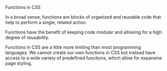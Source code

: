 Functions in CSS

In a broad sense, functions are blocks of organized and reusable code that help to perform a single, related action.

Functions have the benefit of keeping code modular and allowing for a high degree of reusability.

Functions in CSS are a little more limiting than most programming languages. We cannot create our own functions in CSS but instead have access to a wide variety of predefined functions, which allow for expansive page styling.
